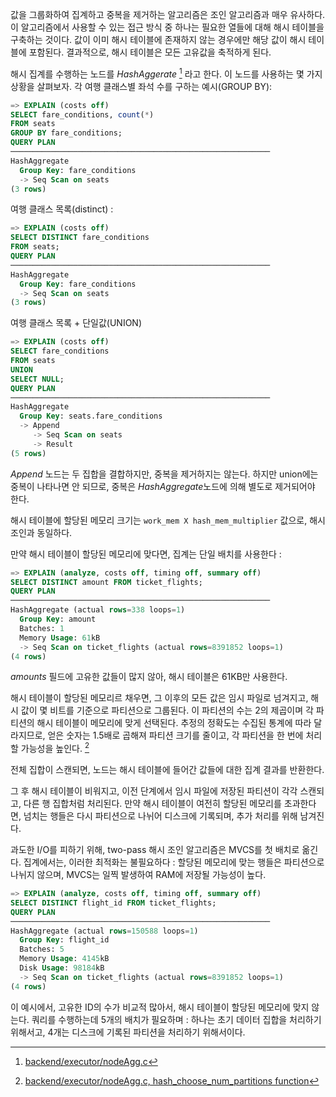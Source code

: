 값을 그룹화하여 집계하고 중복을 제거하는 알고리즘은 조인 알고리즘과 매우 유사하다. 
이 알고리즘에서 사용할 수 있는 접근 방식 중 하나는 필요한 열들에 대해 해시 테이블을 구축하는 것이다. 값이 이미 해시 테이블에 존재하지 않는 경우에만 해당 값이 해시 테이블에 포함된다. 
결과적으로, 해시 테이블은 모든 고유값을 축적하게 된다.

해시 집계를 수행하는 노드를 *HashAggerate* [^1] 라고 한다.
이 노드를 사용하는 몇 가지 상황을 살펴보자.
각 여행 클래스별 좌석 수를 구하는 예시(GROUP BY):

```sql
=> EXPLAIN (costs off) 
SELECT fare_conditions, count(*)
FROM seats
GROUP BY fare_conditions;
QUERY PLAN
──────────────────────────────────────────────────────────
HashAggregate
  Group Key: fare_conditions
  -> Seq Scan on seats
(3 rows)
```

여행 클래스 목록(distinct) : 
```sql
=> EXPLAIN (costs off) 
SELECT DISTINCT fare_conditions
FROM seats;
QUERY PLAN
──────────────────────────────────────────────────────────
HashAggregate
  Group Key: fare_conditions
  -> Seq Scan on seats
(3 rows)
```

여행 클래스 목록 + 단일값(UNION)
```sql
=> EXPLAIN (costs off)
SELECT fare_conditions
FROM seats
UNION
SELECT NULL;
QUERY PLAN
──────────────────────────────────────────────────────────
HashAggregate
  Group Key: seats.fare_conditions
  -> Append
     -> Seq Scan on seats
     -> Result
(5 rows)
```

*Append* 노드는 두 집합을 결합하지만, 중복을 제거하지는 않는다. 하지만 union에는 중복이 나타나면 안 되므로, 중복은 *HashAggregate*노드에 의해 별도로 제거되어야 한다.

해시 테이블에 할당된 메모리 크기는 `work_mem X hash_mem_multiplier` 값으로, 해시 조인과 동일하다.

만약 해시 테이블이 할당된 메모리에 맞다면, 집계는 단일 배치를 사용한다 : 

```sql
=> EXPLAIN (analyze, costs off, timing off, summary off)
SELECT DISTINCT amount FROM ticket_flights;
QUERY PLAN
──────────────────────────────────────────────────────────
HashAggregate (actual rows=338 loops=1)
  Group Key: amount
  Batches: 1
  Memory Usage: 61kB
  -> Seq Scan on ticket_flights (actual rows=8391852 loops=1)
(4 rows)
```

*amounts* 필드에 고유한 값들이 많지 않아, 해시 테이블은 61KB만 사용한다.

해시 테이블이 할당된 메모리르 채우면, 그 이후의 모든 값은 임시 파일로 넘겨지고, 해시 값이 몇 비트를 기준으로 파티션으로 그룹된다.
이 파티션의 수는 2의 제곱이며 각 파티션의 해시 테이블이 메모리에 맞게 선택된다.
추정의 정확도는 수집된 통계에 따라 달라지므로, 얻은 숫자는 1.5배로 곱해져 파티션 크기를 줄이고, 각 파티션을 한 번에 처리할 가능성을 높인다. [^2]

전체 집합이 스캔되면, 노드는 해시 테이블에 들어간 값들에 대한 집계 결과를 반환한다.

그 후 해시 테이블이 비워지고, 이전 단계에서 임시 파일에 저장된 파티션이 각각 스캔되고, 다른 행 집합처럼 처리된다.
만약 해시 테이블이 여전히 할당된 메모리를 초과한다면, 넘치는 행들은 다시 파티션으로 나뉘어 디스크에 기록되며, 추가 처리를 위해 남겨진다.

과도한 I/O를 피하기 위해, two-pass 해시 조인 알고리즘은 MVCS를 첫 배치로 옮긴다. 
집계에서는, 이러한 최적화는 불필요하다 : 할당된 메모리에 맞는 행들은 파티션으로 나뉘지 않으며, MVCS는 일찍 발생하여 RAM에 저장될 가능성이 높다.

```sql
=> EXPLAIN (analyze, costs off, timing off, summary off)
SELECT DISTINCT flight_id FROM ticket_flights;
QUERY PLAN
──────────────────────────────────────────────────────────
HashAggregate (actual rows=150588 loops=1)
  Group Key: flight_id
  Batches: 5
  Memory Usage: 4145kB
  Disk Usage: 98184kB
  -> Seq Scan on ticket_flights (actual rows=8391852 loops=1)
(4 rows)
```

이 예시에서, 고유한 ID의 수가 비교적 많아서, 해시 테이블이 할당된 메모리에 맞지 않는다.
쿼리를 수행하는데 5개의 배치가 필요하며 : 하나는 초기 데이터 집합을 처리하기 위해서고, 4개는 디스크에 기록된 파티션을 처리하기 위해서이다.





[^1]:[backend/executor/nodeAgg.c](https://git.postgresql.org/gitweb/?p=postgresql.git;a=blob;f=src/backend/executor/nodeAgg.c;hb=REL_14_STABLE)
[^2]:[backend/executor/nodeAgg.c, hash_choose_num_partitions function](https://git.postgresql.org/gitweb/?p=postgresql.git;a=blob;f=src/backend/executor/nodeAgg.c;hb=REL_14_STABLE)